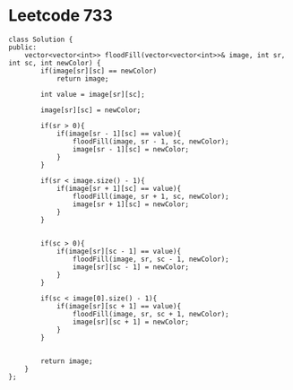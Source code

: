 # Leetcode 733
    class Solution {
    public:
        vector<vector<int>> floodFill(vector<vector<int>>& image, int sr, int sc, int newColor) {
            if(image[sr][sc] == newColor)
                return image;

            int value = image[sr][sc];

            image[sr][sc] = newColor;

            if(sr > 0){
                if(image[sr - 1][sc] == value){
                    floodFill(image, sr - 1, sc, newColor);
                    image[sr - 1][sc] = newColor;
                }
            }

            if(sr < image.size() - 1){
                if(image[sr + 1][sc] == value){
                    floodFill(image, sr + 1, sc, newColor);
                    image[sr + 1][sc] = newColor;
                }
            }


            if(sc > 0){
                if(image[sr][sc - 1] == value){
                    floodFill(image, sr, sc - 1, newColor);
                    image[sr][sc - 1] = newColor;
                }
            }

            if(sc < image[0].size() - 1){
                if(image[sr][sc + 1] == value){
                    floodFill(image, sr, sc + 1, newColor);
                    image[sr][sc + 1] = newColor;
                }
            }


            return image;
        }
    };
